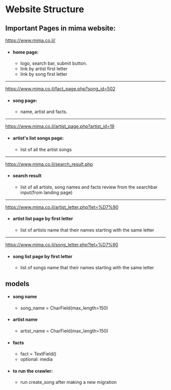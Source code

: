# Website Structure



## Important Pages in mima website:

https://www.mima.co.il/
* #### home page:
    * logo, search bar, submit button.
    * link by artist first letter
    * link by song first letter

----------------------------------------------------

https://www.mima.co.il/fact_page.php?song_id=502

* #### song page:
    * name, artist and facts.

----------------------------------------------------


https://www.mima.co.il/artist_page.php?artist_id=19

* #### artist's list songs page:
    * list of all the artist songs

----------------------------------------------------


https://www.mima.co.il/search_result.php
* #### search result
    * list of all artists, song names and facts review from the searchbar input(from landing page)   

----------------------------------------------------


https://www.mima.co.il/artist_letter.php?let=%D7%90
* #### artist list page by first letter
    * list of artists name that their names starting with the same letter

----------------------------------------------------


https://www.mima.co.il/song_letter.php?let=%D7%90
* #### song list page by first letter
    * list of songs name that their names starting with the same letter

## models

* #### song name
    * song_name = CharField(max_length=150)
* #### artist name
    * artist_name = CharField(max_length=150)
* #### facts
    * fact = TextField()
    * optional: media
    
* #### to run the crawler:
    * run create_song after making a new migration

    
   




